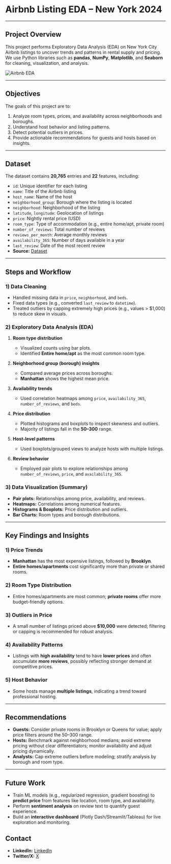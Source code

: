 # Airbnb Listing EDA – New York 2024

---

## Project Overview

This project performs Exploratory Data Analysis (EDA) on New York City Airbnb listings to uncover trends and patterns in rental supply and pricing. We use Python libraries such as **pandas**, **NumPy**, **Matplotlib**, and **Seaborn** for cleaning, visualization, and analysis.

<img src="https://www.brandinginasia.com/wp-content/uploads/2017/04/sddefault-8.jpg" alt="Airbnb EDA">


---

## Objectives

The goals of this project are to:

1. Analyze room types, prices, and availability across neighborhoods and boroughs.
2. Understand host behavior and listing patterns.
3. Detect potential outliers in prices.
4. Provide actionable recommendations for guests and hosts based on insights.

---

## Dataset

The dataset contains **20,765** entries and **22** features, including:

- `id`: Unique identifier for each listing
- `name`: Title of the Airbnb listing
- `host_name`: Name of the host
- `neighborhood_group`: Borough where the listing is located
- `neighborhood`: Neighborhood of the listing
- `latitude`, `longitude`: Geolocation of listings
- `price`: Nightly rental price (USD)
- `room_type`: Type of accommodation (e.g., entire home/apt, private room)
- `number_of_reviews`: Total number of reviews
- `reviews_per_month`: Average monthly reviews
- `availability_365`: Number of days available in a year
- `last_review`: Date of the most recent review
- **Source:** [Dataset](https://github.com/AyushMaurya13/AirBnb_listing_analisis_EDA/blob/main/datasets.csv)
---

## Steps and Workflow

### 1) Data Cleaning

- Handled missing data in `price`, `neighborhood`, and `beds`.
- Fixed data types (e.g., converted `last_review` to `datetime`).
- Treated outliers by capping extremely high prices (e.g., values > $1,000) to reduce skew in visuals.

### 2) Exploratory Data Analysis (EDA)

1. **Room type distribution**
   - Visualized counts using bar plots.
   - Identified **Entire home/apt** as the most common room type.

2. **Neighborhood group (borough) insights**
   - Compared average prices across boroughs.
   - **Manhattan** shows the highest mean price.

3. **Availability trends**
   - Used correlation heatmaps among `price`, `availability_365`, `number_of_reviews`, and `beds`.

4. **Price distribution**
   - Plotted histograms and boxplots to inspect skewness and outliers.
   - Majority of listings fall in the **$50–$300** range.

5. **Host-level patterns**
   - Used boxplots/grouped views to analyze hosts with multiple listings.

6. **Review behavior**
   - Employed pair plots to explore relationships among `number_of_reviews`, `price`, and `availability_365`.

### 3) Data Visualization (Summary)

- **Pair plots:** Relationships among price, availability, and reviews.
- **Heatmaps:** Correlations among numerical features.
- **Histograms & Boxplots:** Price distribution and outliers.
- **Bar Charts:** Room types and borough distributions.

---

## Key Findings and Insights

### 1) Price Trends

- **Manhattan** has the most expensive listings, followed by **Brooklyn**.
- **Entire homes/apartments** cost significantly more than private or shared rooms.

### 2) Room Type Distribution

- Entire homes/apartments are most common; **private rooms** offer more budget-friendly options.

### 3) Outliers in Price

- A small number of listings priced above **$10,000** were detected; filtering or capping is recommended for robust analysis.

### 4) Availability Patterns

- Listings with **high availability** tend to have **lower prices** and often accumulate **more reviews**, possibly reflecting stronger demand at competitive prices.

### 5) Host Behavior

- Some hosts manage **multiple listings**, indicating a trend toward professional hosting.

---

## Recommendations

- **Guests:** Consider private rooms in Brooklyn or Queens for value; apply price filters around the $50–$300 range.
- **Hosts:** Benchmark against neighborhood medians; avoid extreme pricing without clear differentiators; monitor availability and adjust pricing dynamically.
- **Analysts:** Cap extreme outliers before modeling; stratify analysis by borough and room type.

---

## Future Work

- Train ML models (e.g., regularized regression, gradient boosting) to **predict price** from features like location, room type, and availability.
- Perform **sentiment analysis** on review text to quantify guest experience.
- Build an **interactive dashboard** (Plotly Dash/Streamlit/Tableau) for live exploration and monitoring.

## Contact

- **LinkedIn:** [LinkedIn](https://www.linkedin.com/in/ayush-kumar-maurya-a43914258/)
- **Twitter/X:** [X](https://x.com/ayush_maur10241)
